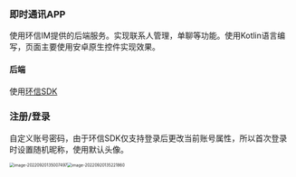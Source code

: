 ### 即时通讯APP
使用环信IM提供的后端服务。实现联系人管理，单聊等功能。使用Kotlin语言编写，页面主要使用安卓原生控件实现效果。

#### 后端

使用[环信SDK](https://docs-im.easemob.com/ccim/android/quickstart)

### 注册/登录

自定义账号密码，由于环信SDK仅支持登录后更改当前账号属性，所以首次登录时设置随机昵称，使用默认头像。

<img src="C:\Users\19079\AppData\Roaming\Typora\typora-user-images\image-20220920135007497.png" alt="image-20220920135007497" style="zoom:50%;" /><img src="C:/Users/19079/AppData/Roaming/Typora/typora-user-images/image-20220920135221860.png" alt="image-20220920135221860" style="zoom:50%;" />

